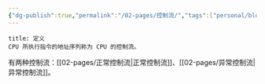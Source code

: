 ```yaml
---
{"dg-publish":true,"permalink":"/02-pages/控制流/","tags":["personal/blog","计算机组成原理/CPU"]}
---
```


```ad-info
title: 定义
CPU 所执行指令的地址序列称为 CPU 的控制流。
```
有两种控制流：[[02-pages/正常控制流\|正常控制流]]、[[02-pages/异常控制流\|异常控制流]]。